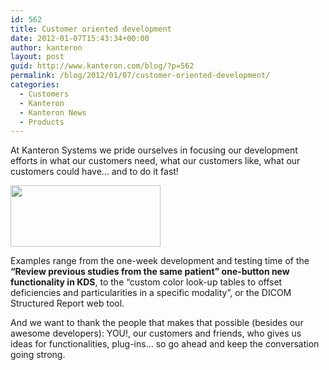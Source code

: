 ```yaml
---
id: 562
title: Customer oriented development
date: 2012-01-07T15:43:34+00:00
author: kanteron
layout: post
guid: http://www.kanteron.com/blog/?p=562
permalink: /blog/2012/01/07/customer-oriented-development/
categories:
  - Customers
  - Kanteron
  - Kanteron News
  - Products
---
```

At Kanteron Systems we pride ourselves in focusing our development efforts in what our customers need, what our customers like, what our customers could have&#8230; and to do it fast!

<img class="aligncenter" title="Previous" src="http://farm8.staticflickr.com/7035/6636310127_c19acdcf08_m.jpg" alt="" width="240" height="98" />

Examples range from the one-week development and testing time of the **&#8220;Review previous studies from the same patient&#8221; one-button new functionality in KDS**, to the &#8220;custom color look-up tables to offset deficiencies and particularities in a specific modality&#8221;, or the DICOM Structured Report web tool.

And we want to thank the people that makes that possible (besides our awesome developers): YOU!, our customers and friends, who gives us ideas for functionalities, plug-ins&#8230; so go ahead and keep the conversation going strong.